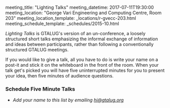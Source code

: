 meeting_title: "Lighting Talks"
meeting_datetime: 2017-07-11T19:30:00
meeting_location: "George Vari Engineering and Computing Centre, Room 203"
meeting_location_template: _locations/r-gvecc-203.html
meeting_schedule_template: _schedules/2015-10.html

_Lighting Talks_ is GTALUG's version of an un-conference, a loosely structured short talks emphasizing the informal exchange of information and ideas between participants, rather than following a conventionally structured GTALUG meetings.

If you would like to give a talk, all you have to do is write your name on a post-it and stick it on the whiteboard in the front of the room. When your talk get's picked you will have five uninterrupted minutes for you to present your idea, then five minutes of audience questions.

### Schedule Five Minute Talks

*   _Add your name to this list by emailing [hi@gtalug.org](mailto:hi@gtalug.org)_
